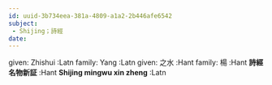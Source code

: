 ```yaml
---
id: uuid-3b734eea-381a-4809-a1a2-2b446afe6542
subject: 
 - Shijing；詩經
date: 
---
```


given: Zhishui :Latn
family: Yang  :Latn
given: 之水 :Hant
family: 楊 :Hant
**詩經名物新証** :Hant
**Shijing mingwu xin zheng** :Latn